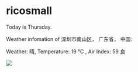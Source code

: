 # ricosmall

Today is Thursday.

Weather infomation of 深圳市南山区， 广东省， 中国: 

Weather: 晴, Temperature: 19 ℃ , Air Index: 59 良

<img src="https://github-readme-stats.vercel.app/api?username=ricosmall&show_icons=true" />
